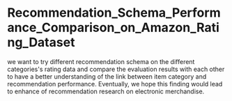 # Recommendation_Schema_Performance_Comparison_on_Amazon_Rating_Dataset
we want to try different recommendation schema on the different categories's rating data and compare the evaluation results with each other to have a better understanding of the link between item category and recommendation performance. Eventually, we hope this finding would lead to enhance of recommendation research on electronic merchandise.
